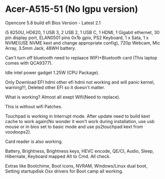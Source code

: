 # Acer-A515-51 (No Igpu version)
Opencore 5.8 build efi
Bios Version - Latest 2.1

i5 8250U, HD620, 1 USB 3, 2 USB 2, 1 USB C, 1 HDMI, 1 Gigabit ethernet, 30 pin display port, ELAN0501 pins 0x1b gpio, PS2 Keyboard, 1 x Sata, 1 x NVME(USE NVME kext and change appropriate config), 720p Webcam, Mic Array, 3.5mm Jack, 48WH battery.

Can't turn off bluetooth need to replaace WIFI+Bluetooth card (This laptop comes with QCA9377).

Idle intel power gadget 1.25W (CPU Package).

Only Download EFI hdmi other efi hdmi not working and will panic kernel, warning!!!, Deleted other EFI so it doesn't matter.

What is working? Almost all exept Wifi(Need to replace).


This is without wifi Patches.


Touchpad is working in Interrupt mode. After update need to build kext cache to work again(No wonder it won't work during installation, use usb mouse or in bios set to basic mode and use ps2touchpad kext from voodoops2).


Card reader is also working.


Battery, Brightness, Brightness keys, HEVC encode, QE/CI, Audio, Sleep, Hibernate, Keyboard mapped Alt to Cmd. All check.


Extras like Bootchime, Boot icons, NVRAM,  Windows/Linux dual boot, Setting startupdisk Osx drivers for Boot camp all working.
